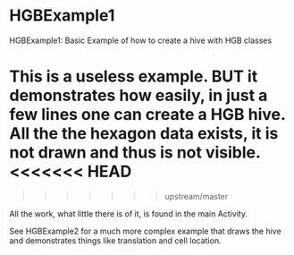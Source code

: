 # HGBExample1
HGBExample1:  Basic Example of how to create a hive with HGB classes

This is a useless example.  BUT it demonstrates how easily, in just a
few lines one can create a HGB hive.  All the the hexagon data exists,
it is not drawn and thus is not visible.
<<<<<<< HEAD
=======

>>>>>>> upstream/master


All the work, what little there is of it, is found in the main Activity.

See HGBExample2 for a much more complex example that draws the hive
and demonstrates things like translation and cell location.
